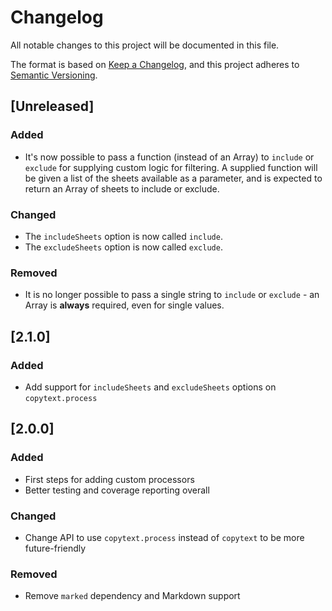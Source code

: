 # Changelog

All notable changes to this project will be documented in this file.

The format is based on [Keep a Changelog](https://keepachangelog.com/en/1.0.0/),
and this project adheres to [Semantic Versioning](https://semver.org/spec/v2.0.0.html).

## [Unreleased]

### Added

- It's now possible to pass a function (instead of an Array) to `include` or `exclude` for supplying custom logic for filtering. A supplied function will be given a list of the sheets available as a parameter, and is expected to return an Array of sheets to include or exclude.

### Changed

- The `includeSheets` option is now called `include`.
- The `excludeSheets` option is now called `exclude`.

### Removed

- It is no longer possible to pass a single string to `include` or `exclude` - an Array is **always** required, even for single values.

## [2.1.0]

### Added

- Add support for `includeSheets` and `excludeSheets` options on `copytext.process`

## [2.0.0]

### Added

- First steps for adding custom processors
- Better testing and coverage reporting overall

### Changed

- Change API to use `copytext.process` instead of `copytext` to be more future-friendly

### Removed

- Remove `marked` dependency and Markdown support
